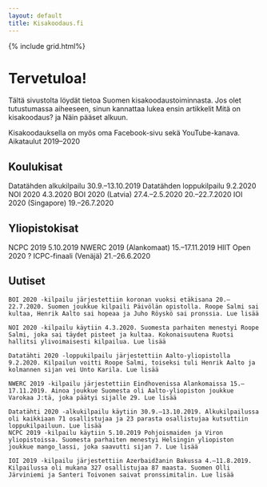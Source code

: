 ```yaml
---
layout: default
title: Kisakoodaus.fi
---
```

{% include grid.html%}
# Tervetuloa!

Tältä sivustolta löydät tietoa Suomen kisakoodaustoiminnasta. Jos olet tutustumassa aiheeseen, sinun kannattaa lukea ensin artikkelit Mitä on kisakoodaus? ja Näin pääset alkuun.

Kisakoodauksella on myös oma Facebook-sivu sekä YouTube-kanava.
Aikataulut 2019–2020

## Koulukisat

Datatähden alkukilpailu	30.9.–13.10.2019
Datatähden loppukilpailu	9.2.2020
NOI 2020	4.3.2020
BOI 2020 (Latvia)	27.4.–2.5.2020
20.–22.7.2020
IOI 2020 (Singapore)	19.–26.7.2020
	  	

## Yliopistokisat

NCPC 2019	5.10.2019
NWERC 2019 (Alankomaat)	15.–17.11.2019
HIIT Open 2020	?
ICPC-finaali (Venäjä)	21.–26.6.2020

## Uutiset

    BOI 2020 -kilpailu järjestettiin koronan vuoksi etäkisana 20.–22.7.2020. Suomen joukkue kilpaili Päivölän opistolla. Roope Salmi sai kultaa, Henrik Aalto sai hopeaa ja Juho Röyskö sai pronssia. Lue lisää

    NOI 2020 -kilpailu käytiin 4.3.2020. Suomesta parhaiten menestyi Roope Salmi, joka sai täydet pisteet ja kultaa. Kokonaisuutena Ruotsi hallitsi ylivoimaisesti kilpailua. Lue lisää

    Datatähti 2020 -loppukilpailu järjestettiin Aalto-yliopistolla 9.2.2020. Kilpailun voitti Roope Salmi, toiseksi tuli Henrik Aalto ja kolmannen sijan vei Unto Karila. Lue lisää

    NWERC 2019 -kilpailu järjestettiin Eindhovenissa Alankomaissa 15.–17.11.2019. Ainoa joukkue Suomesta oli Aalto-yliopiston joukkue Varokaa J:tä, joka päätyi sijalle 29. Lue lisää

    Datatähti 2020 -alkukilpailu käytiin 30.9.–13.10.2019. Alkukilpailussa oli kaikkiaan 71 osallistujaa ja 23 parasta osallistujaa kutsuttiin loppukilpailuun. Lue lisää
    NCPC 2019 -kilpailu käytiin 5.10.2019 Pohjoismaiden ja Viron yliopistoissa. Suomesta parhaiten menestyi Helsingin yliopiston joukkue mango_lassi, joka saavutti sijan 7. Lue lisää

    IOI 2019 -kilpailu järjestettiin Azerbaidžanin Bakussa 4.–11.8.2019. Kilpailussa oli mukana 327 osallistujaa 87 maasta. Suomen Olli Järviniemi ja Santeri Toivonen saivat pronssimitalin. Lue lisää